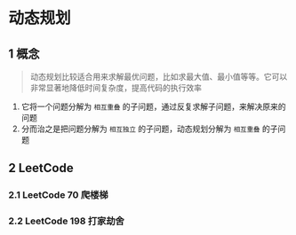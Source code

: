# 动态规划

## 1 概念

> 动态规划比较适合用来求解最优问题，比如求最大值、最小值等等。它可以非常显著地降低时间复杂度，提高代码的执行效率

1. 它将一个问题分解为 `相互重叠` 的子问题，通过反复求解子问题，来解决原来的问题
2. 分而治之是把问题分解为 `相互独立` 的子问题，动态规划分解为 `相互重叠` 的子问题

## 2 LeetCode

### 2.1 LeetCode 70 爬楼梯

### 2.2 LeetCode 198 打家劫舍
